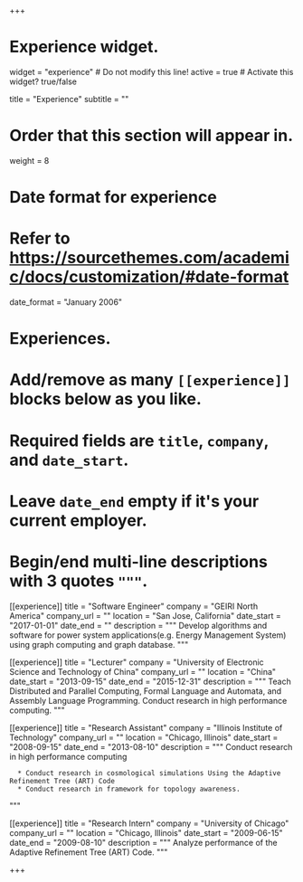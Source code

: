 +++
# Experience widget.
widget = "experience"  # Do not modify this line!
active = true  # Activate this widget? true/false

title = "Experience"
subtitle = ""

# Order that this section will appear in.
weight = 8

# Date format for experience
#   Refer to https://sourcethemes.com/academic/docs/customization/#date-format
date_format = "January 2006"

# Experiences.
#   Add/remove as many `[[experience]]` blocks below as you like.
#   Required fields are `title`, `company`, and `date_start`.
#   Leave `date_end` empty if it's your current employer.
#   Begin/end multi-line descriptions with 3 quotes `"""`.
[[experience]]
  title = "Software Engineer"
  company = "GEIRI North America"
  company_url = ""
  location = "San Jose, California"
  date_start = "2017-01-01"
  date_end = ""
  description = """
  Develop algorithms and software for power system applications(e.g. Energy Management System) using graph computing and graph database.
  """

[[experience]]
  title = "Lecturer"
  company = "University of Electronic Science and Technology of China"
  company_url = ""
  location = "China"
  date_start = "2013-09-15"
  date_end = "2015-12-31"
  description = """
  Teach Distributed and Parallel Computing, Formal Language and Automata, and Assembly Language Programming.
  Conduct research in high performance computing.
  """
  
[[experience]]
  title = "Research Assistant"
  company = "Illinois Institute of Technology"
  company_url = ""
  location = "Chicago, Illinois"
  date_start = "2008-09-15"
  date_end = "2013-08-10"
  description = """ Conduct research in high performance computing
  
	  * Conduct research in cosmological simulations Using the Adaptive Refinement Tree (ART) Code
	  * Conduct research in framework for topology awareness.
    
  """  

[[experience]]
  title = "Research Intern"
  company = "University of Chicago"
  company_url = ""
  location = "Chicago, Illinois"
  date_start = "2009-06-15"
  date_end = "2009-08-10"
  description = """
  Analyze performance of the Adaptive Refinement Tree (ART) Code. 
  """  

+++
